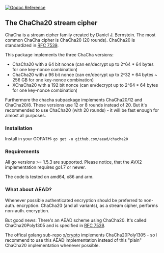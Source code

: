 [![Godoc Reference](https://godoc.org/github.com/aead/chacha20?status.svg)](https://godoc.org/github.com/aead/chacha20)

## The ChaCha20 stream cipher

ChaCha is a stream cipher family created by Daniel J. Bernstein. The most common ChaCha cipher is ChaCha20 (20 rounds). 
ChaCha20 is standardized in [RFC 7539](https://tools.ietf.org/html/rfc7539 "RFC 7539").

This package implements the three ChaCha versions:
- ChaCha20 with a 64 bit nonce (can en/decrypt up to 2^64 * 64 bytes for one key-nonce combination)  
- ChaCha20 with a 96 bit nonce (can en/decrypt up to 2^32 * 64 bytes ~ 256 GB for one key-nonce combination)  
- XChaCha20 with a 192 bit nonce (can en/decrypt up to 2^64 * 64 bytes for one key-nonce combination)  

Furthermore the chacha subpackage implements ChaCha20/12 and ChaCha20/8.
These versions use 12 or 8 rounds instead of 20.
But it's recommended to use ChaCha20 (with 20 rounds) - it will be fast enough for almost all purposes. 

### Installation 
Install in your GOPATH: `go get -u github.com/aead/chacha20`

### Requirements
All go versions >= 1.5.3 are supported.
Please notice, that the AVX2 implementation requires go1.7 or newer.

The code is tested on amd64, x86 and arm.

### What about AEAD?
Whenever possible authenticated encryption should be preferred to non-auth. encryption.
ChaCha20 (and all variants), as a stream cipher, performs non-auth. encryption.

But good news: There's an AEAD scheme using ChaCha20. It's called ChaCha20Poly1305 and is
specified in [RFC 7539](https://tools.ietf.org/html/rfc7539 "RFC 7539").

The offical golang sub-repo [x/crypto](https://godoc.org/golang.org/x/crypto/chacha20poly1305 "x/crypto")
implements ChaCha20Poly1305 - so I recommend to use this AEAD implementation instead of this "plain"
ChaCha20 implementation whenever possible. 
